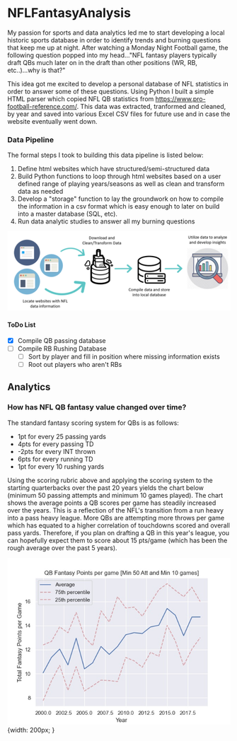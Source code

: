 # NFLFantasyAnalysis

My passion for sports and data analytics led me to start developing a local historic sports database in order to identify trends and burning questions that keep me up at night. After watching a Monday Night Football game, the following question popped into my head..."NFL fantasy players typically draft QBs much later on in the draft than other positions (WR, RB, etc..)...why is that?"

This idea got me excited to develop a personal database of NFL statistics in order to answer some of these questions. Using Python I built a simple HTML parser which copied NFL QB statistics from https://www.pro-football-reference.com/. This data was extracted, tranformed and cleaned, by year and saved into various Excel CSV files for future use and in case the website eventually went down. 

### Data Pipeline ###
The formal steps I took to building this data pipeline is listed below:
1. Define html websites which have structured/semi-structured data
2. Build Python functions to loop through html websites based on a user defined range of playing years/seasons as well as clean and transform data as needed
3. Develop a "storage" function to lay the groundwork on how to compile the information in a csv format which is easy enough to later on build into a master database (SQL, etc).
4. Run data analytic studies to answer all my burning questions

![data pipeline image](https://github.com/nasriv/NFLFantasyAnalysis/blob/master/images/Database_flow.png "Data Pipeline")

#### ToDo List ####
- [x] Compile QB passing database
- [ ] Compile RB Rushing Database
  - [ ] Sort by player and fill in position where missing information exists
  - [ ] Root out players who aren't RBs

## Analytics ##

### How has NFL QB fantasy value changed over time? ###

The standard fantasy scoring system for QBs is as follows:

* 1pt for every 25 passing yards
* 4pts for every passing TD
* -2pts for every INT thrown
* 6pts for every running TD
* 1pt for every 10 rushing yards

Using the scoring rubric above and applying the scoring system to the starting quarterbacks over the past 20 years yields the chart below (minimum 50 passing attempts and minimum 10 games played). The chart shows the average points a QB scores per game has steadily increased over the years. This is a reflection of the NFL's transition from a run heavy into a pass heavy league. More QBs are attempting more throws per game which has equated to a higher correlation of touchdowns scored and overall pass yards. Therefore, if you plan on drafting a QB in this year's league, you can hopefully expect them to score about 15 pts/game (which has been the rough average over the past 5 years).

![QB](https://github.com/nasriv/NFLFantasyAnalysis/blob/master/images/QBpoints.jpg) {width: 200px; }
